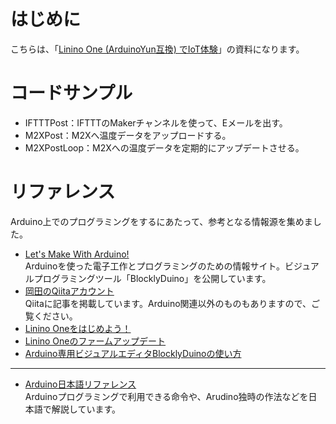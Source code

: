 # はじめに
こちらは、「[Linino One (ArduinoYun互換) でIoT体験](https://www.sansokan.jp/events/eve_detail.san?H_A_NO=20446)」の資料になります。

# コードサンプル

- IFTTTPost：IFTTTのMakerチャンネルを使って、Eメールを出す。
- M2XPost：M2Xへ温度データをアップロードする。
- M2XPostLoop：M2Xへの温度データを定期的にアップデートさせる。

# リファレンス
Arduino上でのプログラミングをするにあたって、参考となる情報源を集めました。
- [Let's Make With Arduino!](https://lets.makewitharduino.com/)  
Arduinoを使った電子工作とプログラミングのための情報サイト。ビジュアルプログラミングツール「BlocklyDuino」を公開しています。
- [岡田のQiitaアカウント](http://qiita.com/okhiroyuki)  
Qiitaに記事を掲載しています。Arduino関連以外のものもありますので、ご覧ください。
 - [Linino Oneをはじめよう！](http://qiita.com/okhiroyuki/items/9c024c6db93a639ee788)
 - [Linino Oneのファームアップデート](http://qiita.com/okhiroyuki/items/048d2c91bea5fa200be6)
 - [Arduino専用ビジュアルエディタBlocklyDuinoの使い方](http://qiita.com/okhiroyuki/items/f6ed9a78a41612e8ec08)

* * *
- [Arduino日本語リファレンス](http://www.musashinodenpa.com/arduino/ref/)  
Arduinoプログラミングで利用できる命令や、Arudino独時の作法などを日本語で解説しています。
